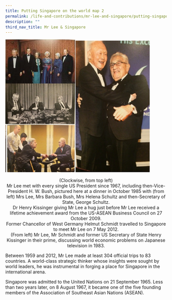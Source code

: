 ```yaml
---
title: Putting Singapore on the world map 2
permalink: /life-and-contributions/mr-lee-and-singapore/putting-singapore-on-the-world-map-2/
description: ""
third_nav_title: Mr Lee & Singapore
---
```

![Alt text for image on Isomer site](/images/mr-lee-and-singapore/Putting%20Singapore%20on%20World%20Map%202.jpg)

<center>
(Clockwise, from top left)<br>
Mr Lee met with every single US President since 1967, including then-Vice-President H. W. Bush, pictured here at a dinner in October 1985 with (from left) Mrs Lee, Mrs Barbara Bush, Mrs Helena Schultz and then-Secretary of State, George Schultz.<br>
Dr Henry Kissinger giving Mr Lee a hug just before Mr Lee received a lifetime achievement award from the US-ASEAN Business Council on 27 October 2009.<br>
Former Chancellor of West Germany Helmut Schmidt travelled to Singapore to meet Mr Lee on 7 May 2012.<br>
(From left) Mr Lee, Mr Schmidt and former US Secretary of State Henry Kissinger in their prime, discussing world economic problems on Japanese television in 1983.
</center>

Between 1959 and 2012, Mr Lee made at least 304 official trips to 83 countries. A world-class strategic thinker whose insights were sought by world leaders, he was instrumental in forging a place for Singapore in the international arena.


Singapore was admitted to the United Nations on 21 September 1965. Less than two years later, on 8 August 1967, it became one of the five founding members of the Association of Southeast Asian Nations (ASEAN).